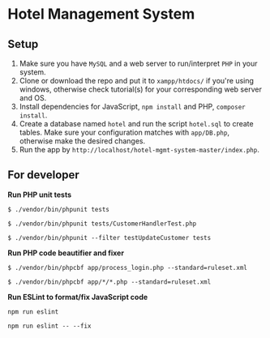 # Hotel Management System


## Setup
1. Make sure you have `MySQL` and a web server to run/interpret `PHP` in your system.
2. Clone or download the repo and put it to `xampp/htdocs/` if you're using windows, otherwise check tutorial(s) for your corresponding web server and OS. 
3. Install dependencies for JavaScript, `npm install` and PHP, `composer install`.
4. Create a database named `hotel` and run the script `hotel.sql` to create tables. Make sure your configuration matches with `app/DB.php`, otherwise make the desired changes.
5. Run the app by `http://localhost/hotel-mgmt-system-master/index.php`.
 


## For developer
**Run PHP unit tests**
```
$ ./vendor/bin/phpunit tests
```
```
$ ./vendor/bin/phpunit tests/CustomerHandlerTest.php
```
```
$ ./vendor/bin/phpunit --filter testUpdateCustomer tests
```
**Run PHP code beautifier and fixer**
```
$ ./vendor/bin/phpcbf app/process_login.php --standard=ruleset.xml
```
```
$ ./vendor/bin/phpcbf app/*/*.php --standard=ruleset.xml
```
**Run ESLint to format/fix JavaScript code**
```
npm run eslint
```
```
npm run eslint -- --fix
```
